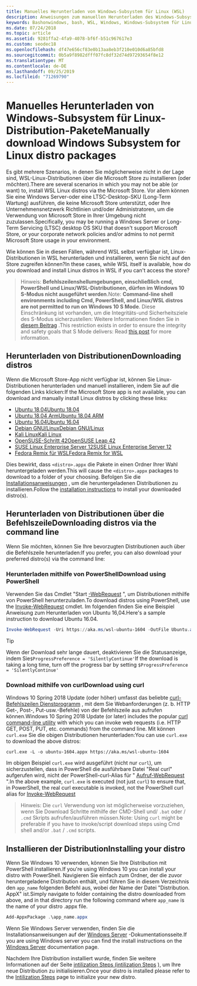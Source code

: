 ```yaml
---
title: Manuelles Herunterladen von Windows-Subsystem für Linux (WSL)
description: Anweisungen zum manuellen Herunterladen des Windows-Subsystems für Linux-Distributionen.
keywords: Bashonwindows, bash, WSL, Windows, Windows-Subsystem für Linux, WSL, Windows-Subsystem, Distribution, Ubuntu, openSUSE, SLES, Debian, Kali
ms.date: 07/24/2018
ms.topic: article
ms.assetid: 9281ffa2-4fa9-4078-bf6f-b51c967617e3
ms.custom: seodec18
ms.openlocfilehash: df47e656cf83e0b13aa8eb3f210e010d6a85bfd8
ms.sourcegitcommit: 0b5a9f8982dfff07fc8df32d74d97293654f8e12
ms.translationtype: MT
ms.contentlocale: de-DE
ms.lasthandoff: 09/25/2019
ms.locfileid: "71269790"
---
```

# <a name="manually-download-windows-subsystem-for-linux-distro-packages"></a><span data-ttu-id="26d5e-104">Manuelles Herunterladen von Windows-Subsystem für Linux-Distribution-Pakete</span><span class="sxs-lookup"><span data-stu-id="26d5e-104">Manually download Windows Subsystem for Linux distro packages</span></span>

<span data-ttu-id="26d5e-105">Es gibt mehrere Szenarios, in denen Sie möglicherweise nicht in der Lage sind, WSL-Linux-Distributionen über die Microsoft Store zu installieren (oder möchten).</span><span class="sxs-lookup"><span data-stu-id="26d5e-105">There are several scenarios in which you may not be able (or want) to, install WSL Linux distros via the Microsoft Store.</span></span> <span data-ttu-id="26d5e-106">Vor allem können Sie eine Windows Server-oder eine LTSC-Desktop-SKU (Long-Term Wartung) ausführen, die keine Microsoft Store unterstützt, oder Ihre Unternehmensnetzwerk Richtlinien und/oder Administratoren, um die Verwendung von Microsoft Store in Ihrer Umgebung nicht zuzulassen.</span><span class="sxs-lookup"><span data-stu-id="26d5e-106">Specifically, you may be running a Windows Server or Long-Term Servicing (LTSC) desktop OS SKU that doesn't support Microsoft Store, or your corporate network policies and/or admins to not permit Microsoft Store usage in your environment.</span></span>

<span data-ttu-id="26d5e-107">Wie können Sie in diesen Fällen, während WSL selbst verfügbar ist, Linux-Distributionen in WSL herunterladen und installieren, wenn Sie nicht auf den Store zugreifen können?</span><span class="sxs-lookup"><span data-stu-id="26d5e-107">In these cases, while WSL itself is available, how do you download and install Linux distros in WSL if you can't access the store?</span></span>

> <span data-ttu-id="26d5e-108">Hinweis: **Befehlszeilenshellumgebungen, einschließlich cmd, PowerShell und Linux/WSL-Distributionen, dürfen im Windows 10 S-Modus nicht ausgeführt werden**.</span><span class="sxs-lookup"><span data-stu-id="26d5e-108">Note: **Command-line shell environments including Cmd, PowerShell, and Linux/WSL distros are not permitted to run on Windows 10 S Mode**.</span></span> <span data-ttu-id="26d5e-109">Diese Einschränkung ist vorhanden, um die Integritäts-und Sicherheitsziele des S-Modus sicherzustellen: Weitere Informationen finden Sie in [diesem Beitrag](https://blogs.msdn.microsoft.com/commandline/2017/05/18/will-linux-distros-run-on-windows-10-s/) .</span><span class="sxs-lookup"><span data-stu-id="26d5e-109">This restriction exists in order to ensure the integrity and safety goals that S Mode delivers: Read [this post](https://blogs.msdn.microsoft.com/commandline/2017/05/18/will-linux-distros-run-on-windows-10-s/) for more information.</span></span>

## <a name="downloading-distros"></a><span data-ttu-id="26d5e-110">Herunterladen von Distributionen</span><span class="sxs-lookup"><span data-stu-id="26d5e-110">Downloading distros</span></span>

<span data-ttu-id="26d5e-111">Wenn die Microsoft Store-App nicht verfügbar ist, können Sie Linux-Distributionen herunterladen und manuell installieren, indem Sie auf die folgenden Links klicken:</span><span class="sxs-lookup"><span data-stu-id="26d5e-111">If the Microsoft Store app is not available, you can download and manually install Linux distros by clicking these links:</span></span>
* [<span data-ttu-id="26d5e-112">Ubuntu 18,04</span><span class="sxs-lookup"><span data-stu-id="26d5e-112">Ubuntu 18.04</span></span>](https://aka.ms/wsl-ubuntu-1804)
* [<span data-ttu-id="26d5e-113">Ubuntu 18,04 Arm</span><span class="sxs-lookup"><span data-stu-id="26d5e-113">Ubuntu 18.04 ARM</span></span>](https://aka.ms/wsl-ubuntu-1804-arm)
* [<span data-ttu-id="26d5e-114">Ubuntu 16.04</span><span class="sxs-lookup"><span data-stu-id="26d5e-114">Ubuntu 16.04</span></span>](https://aka.ms/wsl-ubuntu-1604)
* [<span data-ttu-id="26d5e-115">Debian GNU/Linux</span><span class="sxs-lookup"><span data-stu-id="26d5e-115">Debian GNU/Linux</span></span>](https://aka.ms/wsl-debian-gnulinux)
* [<span data-ttu-id="26d5e-116">Kali Linux</span><span class="sxs-lookup"><span data-stu-id="26d5e-116">Kali Linux</span></span>](https://aka.ms/wsl-kali-linux-new)
* [<span data-ttu-id="26d5e-117">OpenSUSE-Schritt 42</span><span class="sxs-lookup"><span data-stu-id="26d5e-117">OpenSUSE Leap 42</span></span>](https://aka.ms/wsl-opensuse-42)
* [<span data-ttu-id="26d5e-118">SUSE Linux Enterprise Server 12</span><span class="sxs-lookup"><span data-stu-id="26d5e-118">SUSE Linux Enterprise Server 12</span></span>](https://aka.ms/wsl-sles-12)
* [<span data-ttu-id="26d5e-119">Fedora Remix für WSL</span><span class="sxs-lookup"><span data-stu-id="26d5e-119">Fedora Remix for WSL</span></span>](https://github.com/WhitewaterFoundry/WSLFedoraRemix/releases/)

<span data-ttu-id="26d5e-120">Dies bewirkt, dass `<distro>.appx` die Pakete in einen Ordner Ihrer Wahl heruntergeladen werden.</span><span class="sxs-lookup"><span data-stu-id="26d5e-120">This will cause the `<distro>.appx` packages to download to a folder of your choosing.</span></span> <span data-ttu-id="26d5e-121">Befolgen Sie die [Installationsanweisungen](#installing-your-distro) , um die heruntergeladenen Distributionen zu installieren.</span><span class="sxs-lookup"><span data-stu-id="26d5e-121">Follow the [installation instructions](#installing-your-distro) to install your downloaded distro(s).</span></span>

## <a name="downloading-distros-via-the-command-line"></a><span data-ttu-id="26d5e-122">Herunterladen von Distributionen über die Befehlszeile</span><span class="sxs-lookup"><span data-stu-id="26d5e-122">Downloading distros via the command line</span></span>
<span data-ttu-id="26d5e-123">Wenn Sie möchten, können Sie Ihre bevorzugten Distributionen auch über die Befehlszeile herunterladen:</span><span class="sxs-lookup"><span data-stu-id="26d5e-123">If you prefer, you can also download your preferred distro(s) via the command line:</span></span>

 ### <a name="download-using-powershell"></a><span data-ttu-id="26d5e-124">Herunterladen mithilfe von PowerShell</span><span class="sxs-lookup"><span data-stu-id="26d5e-124">Download using PowerShell</span></span>
 <span data-ttu-id="26d5e-125">Verwenden Sie das Cmdlet "Start [-WebRequest](https://msdn.microsoft.com/powershell/reference/5.1/microsoft.powershell.utility/invoke-webrequest) ", um Distributionen mithilfe von PowerShell herunterzuladen.</span><span class="sxs-lookup"><span data-stu-id="26d5e-125">To download distros using PowerShell, use the [Invoke-WebRequest](https://msdn.microsoft.com/powershell/reference/5.1/microsoft.powershell.utility/invoke-webrequest) cmdlet.</span></span> <span data-ttu-id="26d5e-126">Im folgenden finden Sie eine Beispiel Anweisung zum Herunterladen von Ubuntu 16,04.</span><span class="sxs-lookup"><span data-stu-id="26d5e-126">Here's a sample instruction to download Ubuntu 16.04.</span></span>

```powershell
Invoke-WebRequest -Uri https://aka.ms/wsl-ubuntu-1604 -OutFile Ubuntu.appx -UseBasicParsing
```

> [!TIP]
> <span data-ttu-id="26d5e-127">Wenn der Download sehr lange dauert, deaktivieren Sie die Statusanzeige, indem Sie`$ProgressPreference = 'SilentlyContinue'`</span><span class="sxs-lookup"><span data-stu-id="26d5e-127">If the download is taking a long time, turn off the progress bar by setting `$ProgressPreference = 'SilentlyContinue'`</span></span>

### <a name="download-using-curl"></a><span data-ttu-id="26d5e-128">Download mithilfe von curl</span><span class="sxs-lookup"><span data-stu-id="26d5e-128">Download using curl</span></span>
<span data-ttu-id="26d5e-129">Windows 10 Spring 2018 Update (oder höher) umfasst das beliebte [curl-Befehlszeilen Dienstprogramm](https://curl.haxx.se/) , mit dem Sie Webanforderungen (z. b. HTTP Get-, Post-, Put-usw.-Befehle) von der Befehlszeile aus aufrufen können.</span><span class="sxs-lookup"><span data-stu-id="26d5e-129">Windows 10 Spring 2018 Update (or later) includes the popular [curl command-line utility](https://curl.haxx.se/) with which you can invoke web requests (i.e. HTTP GET, POST, PUT, etc. commands) from the command line.</span></span> <span data-ttu-id="26d5e-130">Mit können `curl.exe` Sie die obigen Distributionen herunterladen:</span><span class="sxs-lookup"><span data-stu-id="26d5e-130">You can use `curl.exe` to download the above distros:</span></span>

```console
curl.exe -L -o ubuntu-1604.appx https://aka.ms/wsl-ubuntu-1604
```

<span data-ttu-id="26d5e-131">Im obigen Beispiel `curl.exe` wird ausgeführt (nicht nur `curl`), um sicherzustellen, dass in PowerShell die ausführbare Datei "Real curl" aufgerufen wird, nicht der PowerShell-curl-Alias für " [Aufruf-WebRequest](https://docs.microsoft.com/en-us/powershell/module/microsoft.powershell.utility/invoke-webrequest?view=powershell-6) ".</span><span class="sxs-lookup"><span data-stu-id="26d5e-131">In the above example, `curl.exe` is executed (not just `curl`) to ensure that, in PowerShell, the real curl executable is invoked, not the PowerShell curl alias for [Invoke-WebRequest](https://docs.microsoft.com/en-us/powershell/module/microsoft.powershell.utility/invoke-webrequest?view=powershell-6)</span></span>

> <span data-ttu-id="26d5e-132">Hinweis: Die `curl` Verwendung von ist möglicherweise vorzuziehen, wenn Sie Download Schritte mithilfe der CMD-Shell und/ `.bat` oder  /  `.cmd` Skripts aufrufen/ausführen müssen.</span><span class="sxs-lookup"><span data-stu-id="26d5e-132">Note: Using `curl` might be preferable if you have to invoke/script download steps using Cmd shell and/or `.bat` / `.cmd` scripts.</span></span>

## <a name="installing-your-distro"></a><span data-ttu-id="26d5e-133">Installieren der Distribution</span><span class="sxs-lookup"><span data-stu-id="26d5e-133">Installing your distro</span></span>
<span data-ttu-id="26d5e-134">Wenn Sie Windows 10 verwenden, können Sie Ihre Distribution mit PowerShell installieren.</span><span class="sxs-lookup"><span data-stu-id="26d5e-134">If you're using Windows 10 you can install your distro with PowerShell.</span></span> <span data-ttu-id="26d5e-135">Navigieren Sie einfach zum Ordner, der die zuvor heruntergeladene Distribution enthält, und führen Sie in diesem Verzeichnis den `app_name` folgenden Befehl aus, wobei der Name der Datei "Distribution. AppX" ist.</span><span class="sxs-lookup"><span data-stu-id="26d5e-135">Simply navigate to folder containing the distro downloaded from above, and in that directory run the following command where `app_name` is the name of your distro .appx file.</span></span>  
```Powershell
Add-AppxPackage .\app_name.appx
```

<span data-ttu-id="26d5e-136">Wenn Sie Windows Server verwenden, finden Sie die Installationsanweisungen auf der [Windows Server](install-on-server.md) -Dokumentationsseite.</span><span class="sxs-lookup"><span data-stu-id="26d5e-136">If you are using Windows server you can find the install instructions on the [Windows Server](install-on-server.md) documentation page.</span></span>

<span data-ttu-id="26d5e-137">Nachdem Ihre Distribution installiert wurde, finden Sie weitere Informationen auf der Seite [intilization Steps (intilization Steps](initialize-distro.md) ), um Ihre neue Distribution zu initialisieren.</span><span class="sxs-lookup"><span data-stu-id="26d5e-137">Once your distro is installed please refer to the [Intilization Steps](initialize-distro.md) page to initialize your new distro.</span></span>
